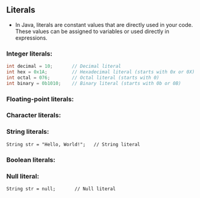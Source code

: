 ## Literals

- In Java, literals are constant values that are directly used in your code. These values can be assigned to variables or used directly in expressions.

### Integer literals:

```java
int decimal = 10;       // Decimal literal
int hex = 0x1A;         // Hexadecimal literal (starts with 0x or 0X)
int octal = 076;        // Octal literal (starts with 0)
int binary = 0b1010;    // Binary literal (starts with 0b or 0B)
```

### Floating-point literals:

### Character literals:

### String literals:

`String str = "Hello, World!";   // String literal`

### Boolean literals:

### Null literal:

`String str = null;       // Null literal`
